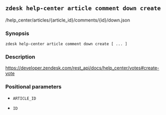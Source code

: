 ## `zdesk help-center article comment down create`

/help_center/articles/{article_id}/comments/{id}/down.json

### Synopsis

    zdesk help-center article comment down create [ ... ]

### Description

https://developer.zendesk.com/rest_api/docs/help_center/votes#create-vote

### Positional parameters

* `ARTICLE_ID`

* `ID`

